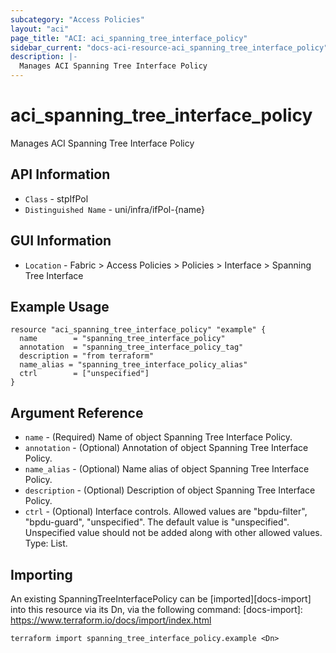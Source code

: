 ```yaml
---
subcategory: "Access Policies"
layout: "aci"
page_title: "ACI: aci_spanning_tree_interface_policy"
sidebar_current: "docs-aci-resource-aci_spanning_tree_interface_policy"
description: |-
  Manages ACI Spanning Tree Interface Policy
---
```


# aci_spanning_tree_interface_policy

Manages ACI Spanning Tree Interface Policy

## API Information

- `Class` - stpIfPol
- `Distinguished Name` - uni/infra/ifPol-{name}

## GUI Information

- `Location` - Fabric > Access Policies > Policies > Interface > Spanning Tree Interface

## Example Usage

```hcl
resource "aci_spanning_tree_interface_policy" "example" {
  name        = "spanning_tree_interface_policy"
  annotation  = "spanning_tree_interface_policy_tag"
  description = "from terraform"
  name_alias = "spanning_tree_interface_policy_alias"
  ctrl        = ["unspecified"]
}
```

## Argument Reference

- `name` - (Required) Name of object Spanning Tree Interface Policy.
- `annotation` - (Optional) Annotation of object Spanning Tree Interface Policy.
- `name_alias` - (Optional) Name alias of object Spanning Tree Interface Policy.
- `description` - (Optional) Description of object Spanning Tree Interface Policy.
- `ctrl` - (Optional) Interface controls. Allowed values are "bpdu-filter", "bpdu-guard", "unspecified". The default value is "unspecified". Unspecified value should not be added along with other allowed values. Type: List.

## Importing

An existing SpanningTreeInterfacePolicy can be [imported][docs-import] into this resource via its Dn, via the following command:
[docs-import]: https://www.terraform.io/docs/import/index.html

```
terraform import spanning_tree_interface_policy.example <Dn>
```
